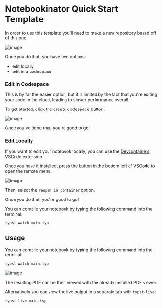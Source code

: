 # Notebookinator Quick Start Template

In order to use this template you'll need to make a new repository based off of this one.

![image](https://github.com/The-Notebookinator/quick-start-template/assets/75806385/18e038d1-fa42-47f2-afb1-05b70bb391d8)

Once you do that, you have two options:

- edit locally
- edit in a codespace

### Edit in Codespace

This is by far the easier option, but it is limited by the fact that you're editing your code in the cloud, leading to slower performance overall.

To get started, click the create codespace button:

![image](https://github.com/The-Notebookinator/quick-start-template/assets/75806385/0b8a2c2b-e6b2-4099-aac2-49022fee93e9)

Once you've done that, you're good to go!

### Edit Locally

If you want to edit your notebook locally, you can use the [Devcontainers](https://marketplace.visualstudio.com/items?itemName=ms-vscode-remote.remote-containers) VSCode extension.

Once you have it installed, press the button in the bottom left of VSCode to open the remote menu.

![image](https://github.com/The-Notebookinator/quick-start-template/assets/75806385/93efc90f-e498-4870-a47e-e76989881bf9)

Then, select the `reopen in container` option.

Once you do that, you're good to go!

You can compile your notebook by typing the following command into the terminal:

```sh
typst watch main.typ
```

## Usage

You can compile your notebook by typing the following command into the terminal:

```sh
typst watch main.typ
```

![image](https://github.com/The-Notebookinator/quick-start-template/assets/75806385/dfb1ded7-ffe3-4dcc-aec4-a15a27fbf3b2)

The resulting PDF can be then viewed with the already installed PDF viewer.

Alternatively you can view the live output in a separate tab with `typst-live`:

```sh
typst-live main.typ
```
